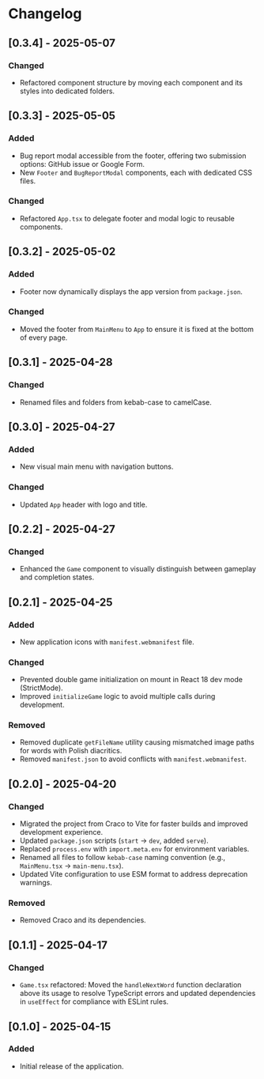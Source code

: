 # Changelog

## [0.3.4] - 2025-05-07

### Changed

- Refactored component structure by moving each component and its styles into dedicated folders.

## [0.3.3] - 2025-05-05

### Added

- Bug report modal accessible from the footer, offering two submission options: GitHub issue or Google Form.
- New `Footer` and `BugReportModal` components, each with dedicated CSS files.

### Changed

- Refactored `App.tsx` to delegate footer and modal logic to reusable components.

## [0.3.2] - 2025-05-02

### Added

- Footer now dynamically displays the app version from `package.json`.

### Changed

- Moved the footer from `MainMenu` to `App` to ensure it is fixed at the bottom of every page.

## [0.3.1] - 2025-04-28

### Changed

- Renamed files and folders from kebab-case to camelCase.

## [0.3.0] - 2025-04-27

### Added

- New visual main menu with navigation buttons.

### Changed

- Updated `App` header with logo and title.

## [0.2.2] - 2025-04-27

### Changed

- Enhanced the `Game` component to visually distinguish between gameplay and completion states.

## [0.2.1] - 2025-04-25

### Added

- New application icons with `manifest.webmanifest` file.

### Changed

- Prevented double game initialization on mount in React 18 dev mode (StrictMode).
- Improved `initializeGame` logic to avoid multiple calls during development.

### Removed

- Removed duplicate `getFileName` utility causing mismatched image paths for words with Polish diacritics.
- Removed `manifest.json` to avoid conflicts with `manifest.webmanifest`.

## [0.2.0] - 2025-04-20

### Changed

- Migrated the project from Craco to Vite for faster builds and improved development experience.
- Updated `package.json` scripts (`start` → `dev`, added `serve`).
- Replaced `process.env` with `import.meta.env` for environment variables.
- Renamed all files to follow `kebab-case` naming convention (e.g., `MainMenu.tsx` → `main-menu.tsx`).
- Updated Vite configuration to use ESM format to address deprecation warnings.

### Removed

- Removed Craco and its dependencies.

## [0.1.1] - 2025-04-17

### Changed

- `Game.tsx` refactored: Moved the `handleNextWord` function declaration above its usage to resolve TypeScript errors and updated dependencies in `useEffect` for compliance with ESLint rules.

## [0.1.0] - 2025-04-15

### Added

- Initial release of the application.
